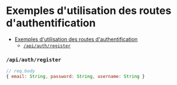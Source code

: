 # Exemples d'utilisation des routes d'authentification
- [Exemples d'utilisation des routes d'authentification](#exemples-dutilisation-des-routes-dauthentification)
    - [`/api/auth/register`](#apiauthregister)

### `/api/auth/register`

```javascript
// req.body
{ email: String, password: String, username: String }
```

